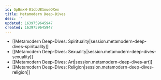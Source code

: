 ```yaml
---
id: GpBmxH-01cbU81nueQXen
title: Metamodern Deep-Dives
desc: ''
updated: 1639759645947
created: 1639759645947
---
```


- [[Metamodern Deep-Dives:  Spirituality|session.metamodern-deep-dives-spirituality]]
- [[Metamodern Deep-Dives:  Sexuality|session.metamodern-deep-dives-sexuality]]
- [[Metamodern Deep-Dives:  Art|session.metamodern-deep-dives-art]]
- [[Metamodern Deep-Dives:  Religion|session.metamodern-deep-dives-religion]]
